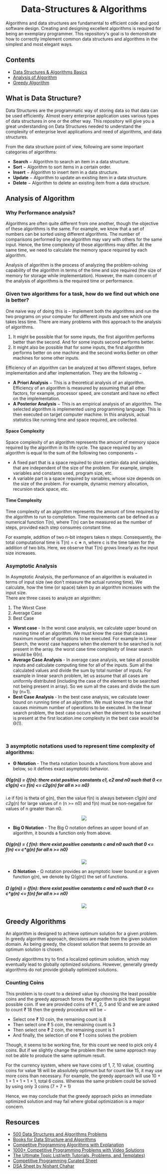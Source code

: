 <h1 align="center">Data-Structures & Algorithms</h1>

Algorithms and data structures are fundamental to efficient code and good software design. Creating and designing excellent algorithms is required for being an exemplary programmer. This repository's goal is to demonstrate how to correctly implement common data structures and algorithms in the simplest and most elegant ways.

## Contents

- [Data Structures & Algorithms Basics](https://github.com/The-Cool-Coders/Data-Structures-and-Algorithms#what-is-data-structure)
- [Analysis of Algorithm](https://github.com/The-Cool-Coders/Data-Structures-and-Algorithms#analysis-of-algorithm)
- [Greedy Algorithm]()

## What is Data Structure?

Data Structures are the programmatic way of storing data so that data can be used efficiently. Almost every enterprise application uses various types of data structures in one or the other way. This repository will give you a great understanding on Data Structures needed to understand the complexity of enterprise level applications and need of algorithms, and data structures.

From the data structure point of view, following are some important categories of algorithms:

- <b>Search</b> − Algorithm to search an item in a data structure.
- <b>Sort</b> − Algorithm to sort items in a certain order.
- <b>Insert</b> − Algorithm to insert item in a data structure.
- <b>Update</b> − Algorithm to update an existing item in a data structure.
- <b>Delete</b> − Algorithm to delete an existing item from a data structure.

## Analysis of Algorithm

### Why Performance analysis?

Algorithms are often quite different from one another, though the objective of these algorithms is the same. For example, we know that a set of numbers can be sorted using different algorithms. The number of comparisons performed by one algorithm may vary with others for the same input. Hence, the time complexity of those algorithms may differ. At the same time, we need to calculate the memory space required by each algorithm.

Analysis of algorithm is the process of analyzing the problem-solving capability of the algorithm in terms of the time and size required (the size of memory for storage while implementation). However, the main concern of the analysis of algorithms is the required time or performance.


### Given two algorithms for a task, how do we find out which one is better?

One naive way of doing this is – implement both the algorithms and run the two programs on your computer for different inputs and see which one takes less time. There are many problems with this approach to the analysis of algorithms.

1) It might be possible that for some inputs, the first algorithm performs better than the second. And for some inputs second performs better.
2) It might also be possible that for some inputs, the first algorithm performs better on one machine and the second works better on other machines for some other inputs.

Efficiency of an algorithm can be analyzed at two different stages, before implementation and after implementation. They are the following −

- <b>A Priori Analysis</b> − This is a theoretical analysis of an algorithm. Efficiency of an algorithm is measured by assuming that all other factors, for example, processor speed, are constant and have no effect on the implementation.
- <b>A Posterior Analysis</b> − This is an empirical analysis of an algorithm. The selected algorithm is implemented using programming language. This is then executed on target computer machine. In this analysis, actual statistics like running time and space required, are collected.

#### Space Complexity
Space complexity of an algorithm represents the amount of memory space required by the algorithm in its life cycle. The space required by an algorithm is equal to the sum of the following two components −

- A fixed part that is a space required to store certain data and variables, that are independent of the size of the problem. For example, simple variables and constants used, program size, etc.
- A variable part is a space required by variables, whose size depends on the size of the problem. For example, dynamic memory allocation, recursion stack space, etc.

#### Time Complexity

Time complexity of an algorithm represents the amount of time required by the algorithm to run to completion. Time requirements can be defined as a numerical function T(n), where T(n) can be measured as the number of steps, provided each step consumes constant time.

For example, addition of two n-bit integers takes n steps. Consequently, the total computational time is T(n) = c ∗ n, where c is the time taken for the addition of two bits. Here, we observe that T(n) grows linearly as the input size increases.

### Asymptotic Analysis

In Asymptotic Analysis, the performance of an algorithm is evaluated in terms of input size (we don’t measure the actual running time). We calculate, how the time (or space) taken by an algorithm increases with the input size.
<br>
There are three cases to analyze an algorithm: 
1) The Worst Case 
2) Average Case 
3) Best Case

- <b>Worst case</b> - In the worst case analysis, we calculate upper bound on running time of an algorithm. We must know the case that causes maximum number of operations to be executed. For example in Linear Search, the worst case happens when the element to be searched is not present in the array. the worst case time complexity of linear search would be Θ(n).
- <b>Average Case Analysis</b> - In average case analysis, we take all possible inputs and calculate computing time for all of the inputs. Sum all the calculated values and divide the sum by total number of inputs. For example in linear search problem, let us assume that all cases are uniformly distributed (including the case of the element to be searched not being present in array). So we sum all the cases and divide the sum by (n+1).
- <b>Best Case Analysis </b> - In the best case analysis, we calculate lower bound on running time of an algorithm. We must know the case that causes minimum number of operations to be executed. In the linear search problem, the best case occurs when the element to be searched is present at the first location.ime complexity in the best case would be Θ(1).
<br>

### 3 asymptotic notations used to represent time complexity of algorithms:
- <b>Θ Notation</b> - The theta notation bounds a functions from above and below, so it defines exact asymptotic behavior.

##### Θ(g(n)) = {f(n): there exist positive constants c1, c2 and n0 such that 0 <= c1*g(n) <= f(n) <= c2*g(n) for all n >= n0}
  
 i.e if f(n) is theta of g(n), then the value f(n) is always between c1*g(n) and c2*g(n) for large values of n (n >= n0) and f(n) must be non-negative for values of n greater than n0.
 <div>
  <p align="center">
    <img src="https://media.geeksforgeeks.org/wp-content/uploads/AlgoAnalysis-1.png"></p>
  
- <b>Big O Notation</b> - The Big O notation defines an upper bound of an algorithm, it bounds a function only from above. 

##### O(g(n)) = { f(n): there exist positive constants c and n0 such that 0 <= f(n) <= c*g(n) for all n >= n0}

<div>
  <p align="center">
    <img src="https://media.geeksforgeeks.org/wp-content/uploads/AlgoAnalysis-2.png"> </p>
  </div>

- <b>Ω Notation</b> -  Ω notation provides an asymptotic lower bound.or a given function g(n), we denote by Ω(g(n)) the set of functions.

##### Ω (g(n)) = {f(n): there exist positive constants c and n0 such that 0 <= c*g(n) <= f(n) for all n >= n0}

 <div>
  <p align="center">
 <img align="center" src="https://media.geeksforgeeks.org/wp-content/uploads/AlgoAnalysis-3.png"></p>       
  
## Greedy Algorithms

An algorithm is designed to achieve optimum solution for a given problem. In greedy algorithm approach, decisions are made from the given solution domain. As being greedy, the closest solution that seems to provide an optimum solution is chosen.

Greedy algorithms try to find a localized optimum solution, which may eventually lead to globally optimized solutions. However, generally greedy algorithms do not provide globally optimized solutions.

### Counting Coins

This problem is to count to a desired value by choosing the least possible coins and the greedy approach forces the algorithm to pick the largest possible coin. If we are provided coins of ₹ 1, 2, 5 and 10 and we are asked to count ₹ 18 then the greedy procedure will be −

- Select one ₹ 10 coin, the remaining count is 8
- Then select one ₹ 5 coin, the remaining count is 3
- Then select one ₹ 2 coin, the remaining count is 1
- And finally, the selection of one ₹ 1 coins solves the problem

Though, it seems to be working fine, for this count we need to pick only 4 coins. But if we slightly change the problem then the same approach may not be able to produce the same optimum result.

For the currency system, where we have coins of 1, 7, 10 value, counting coins for value 18 will be absolutely optimum but for count like 15, it may use more coins than necessary. For example, the greedy approach will use 10 + 1 + 1 + 1 + 1 + 1, total 6 coins. Whereas the same problem could be solved by using only 3 coins (7 + 7 + 1)

Hence, we may conclude that the greedy approach picks an immediate optimized solution and may fail where global optimization is a major concern.

## Resources

- [500 Data Structures and Algorithms Problems](https://www.quora.com/q/techiedelight/500-Data-Structures-and-Algorithms-interview-questions-and-their-solutions)
- [Books for Data Structure and Algorithms](https://drive.google.com/drive/folders/1bho74NtIOGIz-PesCL53vNoKNUMvQti7?usp=sharing)
- [Competitve Programming Algorithms with Explanation](https://cp-algorithms.com/)
- [1000+ Competitive Programming Problems with Video Solutions](https://docs.google.com/spreadsheets/u/2/d/130TNBp7kVemTJHxooPzgMpykdaVMtniU3kIFpntHxNc/htmlview#gid=84654839)
- [The Ultimate Topic List(with Tutorials, Problems, and Templates)](https://shahjalalshohag.github.io/blog/topic-list/)
- [Competitive Programming Curated Sheet](https://bit.ly/35CPH0d)   
- [DSA Sheet by Nishant Chahar](https://docs.google.com/spreadsheets/d/16MyliPAOywm5H3Hmy_Utk6P5gwx4vvpb7i5iAqj1Aw4/edit#gid=0)
   
